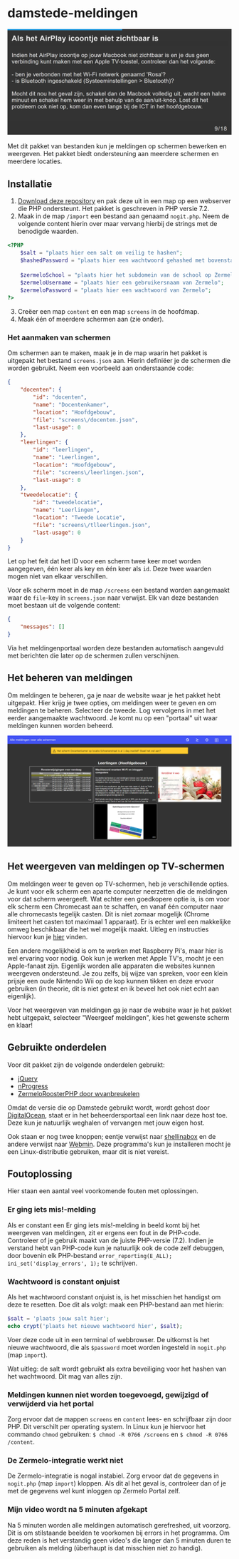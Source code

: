 # damstede-meldingen

![Een voorbeeld van een melding](https://github.com/FreekBes/damstede-meldingen/blob/master/imgs/melding.png "Een voorbeeld van een melding")

Met dit pakket van bestanden kun je meldingen op schermen bewerken en weergeven. Het pakket biedt ondersteuning aan meerdere schermen en meerdere locaties.

## Installatie

1. [Download deze repository](https://github.com/FreekBes/damstede-meldingen/archive/master.zip) en pak deze uit in een map op een webserver die PHP ondersteunt. Het pakket is geschreven in PHP versie 7.2.
2. Maak in de map `/import` een bestand aan genaamd `nogit.php`. Neem de volgende content hierin over maar vervang hierbij de strings met de benodigde waarden.

```php
<?PHP
	$salt = "plaats hier een salt om veilig te hashen";
	$hashedPassword = "plaats hier een wachtwoord gehashed met bovenstaande salt (gebruik de crypt-functie in PHP)";
	
	$zermeloSchool = "plaats hier het subdomein van de school op Zermelo (dus als het domein damstedelyceum.zportal.nl is, voer je hier pascalcollegedamstede in)";
	$zermeloUsername = "plaats hier een gebruikersnaam van Zermelo";
	$zermeloPassword = "plaats hier een wachtwoord van Zermelo";
?>
```

3. Creëer een map `content` en een map `screens` in de hoofdmap.
4. Maak één of meerdere schermen aan (zie onder).

### Het aanmaken van schermen

Om schermen aan te maken, maak je in de map waarin het pakket is uitgepakt het bestand `screens.json` aan. Hierin definiëer je de schermen die worden gebruikt. Neem een voorbeeld aan onderstaande code:

```json
{
	"docenten": {
		"id": "docenten",
		"name": "Docentenkamer",
		"location": "Hoofdgebouw",
		"file": "screens\/docenten.json",
		"last-usage": 0
	},
	"leerlingen": {
		"id": "leerlingen",
		"name": "Leerlingen",
		"location": "Hoofdgebouw",
		"file": "screens\/leerlingen.json",
		"last-usage": 0
	},
	"tweedelocatie": {
		"id": "tweedelocatie",
		"name": "Leerlingen",
		"location": "Tweede Locatie",
		"file": "screens\/tlleerlingen.json",
		"last-usage": 0
	}
}
```

Let op het feit dat het ID voor een scherm twee keer moet worden aangegeven, één keer als key en één keer als `id`. Deze twee waarden mogen niet van elkaar verschillen.

Voor elk scherm moet in de map `/screens` een bestand worden aangemaakt waar de `file`-key in `screens.json` naar verwijst. Elk van deze bestanden moet bestaan uit de volgende content:

```json
{
    "messages": []
}
```

Via het meldingenportaal worden deze bestanden automatisch aangevuld met berichten die later op de schermen zullen verschijnen.

## Het beheren van meldingen

Om meldingen te beheren, ga je naar de website waar je het pakket hebt uitgepakt. Hier krijg je twee opties, om meldingen weer te geven en om meldingen te beheren. Selecteer de tweede. Log vervolgens in met het eerder aangemaakte wachtwoord. Je komt nu op een "portaal" uit waar meldingen kunnen worden beheerd.

![Meldingenportaal screenshot](https://github.com/FreekBes/damstede-meldingen/blob/master/imgs/portal.png "Het meldingenportaal")

## Het weergeven van meldingen op TV-schermen

Om meldingen weer te geven op TV-schermen, heb je verschillende opties. Je kunt voor elk scherm een aparte computer neerzetten die de meldingen voor dat scherm weergeeft. Wat echter een goedkopere optie is, is om voor elk scherm een Chromecast aan te schaffen, en vanaf één computer naar alle chromecasts tegelijk casten. Dit is niet zomaar mogelijk (Chrome limiteert het casten tot maximaal 1 apparaat). Er is echter wel een makkelijke omweg beschikbaar die het wel mogelijk maakt. Uitleg en instructies hiervoor kun je [hier](https://troypoint.com/chromecast-to-multiple-devices/) vinden.

Een andere mogelijkheid is om te werken met Raspberry Pi's, maar hier is wel ervaring voor nodig. Ook kun je werken met Apple TV's, mocht je een Apple-fanaat zijn. Eigenlijk worden alle apparaten die websites kunnen weergeven ondersteund. Je zou zelfs, bij wijze van spreken, voor een klein prijsje een oude Nintendo Wii op de kop kunnen tikken en deze ervoor gebruiken (in theorie, dit is niet getest en ik beveel het ook niet echt aan eigenlijk).

Voor het weergeven van meldingen ga je naar de website waar je het pakket hebt uitgepakt, selecteer "Weergeef meldingen", kies het gewenste scherm en klaar!

## Gebruikte onderdelen

Voor dit pakket zijn de volgende onderdelen gebruikt:
* [jQuery](https://jquery.com/)
* [nProgress](http://ricostacruz.com/nprogress/)
* [ZermeloRoosterPHP door wvanbreukelen](https://github.com/wvanbreukelen/ZermeloRoosterPHP)

Omdat de versie die op Damstede gebruikt wordt, wordt gehost door [DigitalOcean](https://www.digitalocean.com), staat er in het beheerdersportaal een link naar deze host toe. Deze kun je natuurlijk weghalen of vervangen met jouw eigen host.

Ook staan er nog twee knoppen; eentje verwijst naar [shellinabox](https://help.ubuntu.com/community/shellinabox) en de andere verwijst naar [Webmin](http://www.webmin.com). Deze programma's kun je installeren mocht je een Linux-distributie gebruiken, maar dit is niet vereist.

## Foutoplossing

Hier staan een aantal veel voorkomende fouten met oplossingen.

### Er ging iets mis!-melding

Als er constant een Er ging iets mis!-melding in beeld komt bij het weergeven van meldingen, zit er ergens een fout in de PHP-code. Controleer of je gebruik maakt van de juiste PHP-versie (7.2). Indien je verstand hebt van PHP-code kun je natuurlijk ook de code zelf debuggen, door bovenin elk PHP-bestand `error_reporting(E_ALL); ini_set('display_errors', 1);` te schrijven.

### Wachtwoord is constant onjuist

Als het wachtwoord constant onjuist is, is het misschien het handigst om deze te resetten. Doe dit als volgt: maak een PHP-bestand aan met hierin:

```php
$salt = 'plaats jouw salt hier';
echo crypt('plaats het nieuwe wachtwoord hier', $salt);
```

Voer deze code uit in een terminal of webbrowser. De uitkomst is het nieuwe wachtwoord, die als `$password` moet worden ingesteld in `nogit.php` (map `import`).

Wat uitleg: de salt wordt gebruikt als extra beveiliging voor het hashen van het wachtwoord. Dit mag van alles zijn.

### Meldingen kunnen niet worden toegevoegd, gewijzigd of verwijderd via het portal

Zorg ervoor dat de mappen `screens` en `content` lees- en schrijfbaar zijn door PHP. Dit verschilt per operating system. In Linux kun je hiervoor het commando `chmod` gebruiken: `$ chmod -R 0766 /screens` en `$ chmod -R 0766 /content`.

### De Zermelo-integratie werkt niet

De Zermelo-integratie is nogal instabiel. Zorg ervoor dat de gegevens in `nogit.php` (map `import`) kloppen. Als dit al het geval is, controleer dan of je met de gegevens wel kunt inloggen op Zermelo Portal zelf.

### Mijn video wordt na 5 minuten afgekapt

Na 5 minuten worden alle meldingen automatisch gerefreshed, uit voorzorg. Dit is om stilstaande beelden te voorkomen bij errors in het programma. Om deze reden is het verstandig geen video's die langer dan 5 minuten duren te gebruiken als melding (überhaupt is dat misschien niet zo handig).
